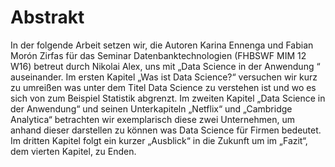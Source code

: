 # Abstrakt

In der folgende Arbeit setzen wir, die Autoren Karina Ennenga und Fabian Morón Zirfas für das Seminar Datenbanktechnologien (FHBSWF MIM 12 W16) betreut durch Nikolai Alex, uns mit „Data Science in der Anwendung “ auseinander. Im ersten Kapitel „Was ist Data Science?“ versuchen wir kurz zu umreißen was unter dem Titel Data Science zu verstehen ist und wo es sich von zum Beispiel Statistik abgrenzt. Im zweiten Kapitel „Data Science in der Anwendung“ und seinen Unterkapiteln  „Netflix“ und „Cambridge Analytica“ betrachten wir exemplarisch diese zwei Unternehmen, um anhand dieser darstellen zu können was Data Science für Firmen bedeutet. Im dritten Kapitel folgt ein kurzer „Ausblick“ in die Zukunft um im „Fazit“, dem vierten Kapitel, zu Enden. 